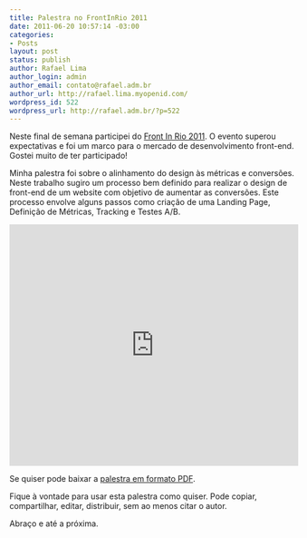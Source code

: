 ```yaml
---
title: Palestra no FrontInRio 2011
date: 2011-06-20 10:57:14 -03:00
categories:
- Posts
layout: post
status: publish
author: Rafael Lima
author_login: admin
author_email: contato@rafael.adm.br
author_url: http://rafael.lima.myopenid.com/
wordpress_id: 522
wordpress_url: http://rafael.adm.br/?p=522
---
```


Neste final de semana participei do <a href="http://www.frontinrio.com.br/">Front In Rio 2011</a>. O evento superou expectativas e foi um marco para o mercado de desenvolvimento front-end. Gostei muito de ter participado!

Minha palestra foi sobre o alinhamento do design &agrave;s m&eacute;tricas e convers&otilde;es. Neste trabalho sugiro um processo bem definido para realizar o design de front-end de um website com objetivo de aumentar as convers&otilde;es. Este processo envolve alguns passos como cria&ccedil;&atilde;o de uma Landing Page, Defini&ccedil;&atilde;o de M&eacute;tricas, Tracking e Testes A/B.

<iframe src="http://www.slideshare.net/slideshow/embed_code/8364542?rel=0" width="510" height="426" frameborder="0" marginwidth="0" marginheight="0" scrolling="no"></iframe>

Se quiser pode baixar a <a href="http://rafael.adm.br/wp-content/uploads/2011/06/Alinhando-o-Design-as-Metricas-e-Convers&otilde;es.pdf">palestra em formato PDF</a>.

Fique &agrave; vontade para usar esta palestra como quiser. Pode copiar, compartilhar, editar, distribuir, sem ao menos citar o autor.

Abra&ccedil;o e at&eacute; a pr&oacute;xima.
